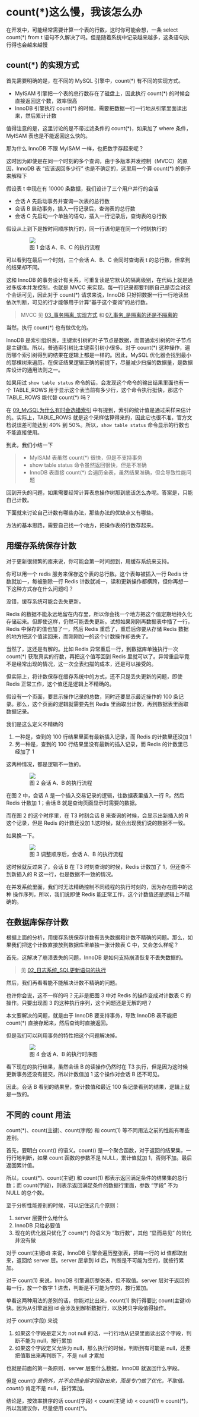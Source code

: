 # count(*)这么慢，我该怎么办

在开发中，可能经常需要计算一个表的行数，这时你可能会想，一条 select count(*) from t 语句不久解决了吗。但是随着系统中记录越来越多，这条语句执行得也会越来越慢

## count(*) 的实现方式

首先需要明确的是，在不同的 MySQL 引擎中，count(*) 有不同的实现方式。

* MyISAM 引擎把一个表的总行数存在了磁盘上，因此执行 count(*) 的时候会直接返回这个数，效率很高
* InnoDB 引擎执行 count(*) 的时候，需要把数据一行一行地从引擎里面读出来，然后累计计数

值得注意的是，这里讨论的是不带过滤条件的 count(*)，如果加了 where 条件，MyISAM 表也是不能返回这么快的。

那<span class="success-color font-strong">为什么 InnoDB 不跟 MyISAM 一样，也把数字存起来呢？</span>

这时因为即使是在同一个时刻的多个查询，由于多版本并发控制（MVCC）的原因，InnoDB 表 “应该返回多少行” 也是不确定的，这里用一个算 count(*) 的例子来解释下

假设表 t 中现在有 10000 条数据，我们设计了三个用户并行的会话

* 会话 A 先启动事务并查询一次表的总行数
* 会话 B 启动事务，插入一行记录后，查询表的总行数
* 会话 C 先启动一个单独的语句，插入一行记录后，查询表的总行数

假设从上到下是按时间顺序执行的，同一行语句是在同一个时刻执行的

<div style="width: 75%; margin: 0 auto">
    <img src="../../../picture/sql/mysql/in_action/13/1.webp"/>
    <div class="text-center">图 1 会话 A、B、C 的执行流程</div>
</div>

可以看到在最后一个时刻，三个会话 A、B、C 会同时查询表 t 的总行数，但拿到的结果却不同。

这和 InnoDB 的事务设计有关系，可重复读是它默认的隔离级别，在代码上就是通过多版本并发控制，也就是 MVCC 来实现。每一行记录都要判断自己是否会对这个会话可见，因此对于 count(*) 请求来说，InnoDB 只好把数据一行一行地读出依次判断，可见的行才能够用于计算“基于这个查询”的总行数。

> MVCC 见 [03_事务隔离_实现方式](../base/03_事务隔离_实现方式.md) 和 [07_事务_是隔离的还是不隔离的](../base/07_事务_是隔离的还是不隔离的.md)

当然，执行 count(*) 也有做优化的。

InnoDB 是索引组织表，主键索引树的叶子节点是数据，而普通索引树的叶子节点是主键值。所以，普通索引树比主键索引树小很多。对于 count(*) 这种操作，遍历哪个索引树得到的结果在逻辑上都是一样的。因此，MySQL 优化器会找到最小的那棵树来遍历。<span class="success-color font-strong">在保证结果逻辑正确的前提下，尽量减少扫描的数据量，是数据库设计的通用法则之一</span>。

如果用过 `show table status` 命令的话，会发现这个命令的输出结果里面也有一个 TABLE_ROWS 用于显示这个表当前有多少行，这个命令执行挺快，那这个 TABLE_ROWS 能代替 count(*) 吗？

在 [09_MySQL为什么有时会选错索引](../base/09_MySQL为什么有时会选错索引.md) 中有提到，索引的统计值是通过采样来估计的。实际上，TABLE_ROWS 就是这个采样估算得来的，因此它也很不准，官方文档说误差可能达到 40% 到 50%。<span class="success-color font-strong">所以，`show table status` 命令显示的行数也不能直接使用</span>。

到此，我们小结一下
> * MyISAM 表虽然 count(*) 很快，但是不支持事务
> * show table status 命令虽然返回很快，但是不准确
> * InnoDB 表直接 count(*) 会遍历全表，虽然结果准确，但会导致性能问题

回到开头的问题，如果需要经常计算表总操作树那到底该怎么办呢。答案是，只能自己计数。

下面就来讨论自己计数有哪些办法，那些办法的优缺点又有哪些。

方法的基本思路，需要自己找一个地方，把操作表的行数存起来。

## 用缓存系统保存计数

对于更新很频繁的库来说，你可能会第一时间想到，用缓存系统来支持。

你可以用一个 redis 服务来保存这个表的总行数。这个表每被插入一行 Redis 计数就加一，每被删除一行 Redis 计数就减一，读和更新操作都横跨，但你再想一下这种方式存在什么问题吗？

没错，缓存系统可能会丢失更新。

Redis 的数据不能永远地留在内存里，所以你会找一个地方把这个值定期地持久化存储起来。但即使这样，仍然可能丢失更新。试想如果刚刚再数据表中插了一行，Redis 中保存的值也加了一，然后 Redis 重启了，重启后你要从存储 Redis 数据的地方把这个值读回来，而刚刚加一的这个计数操作却丢失了。

当然了，这还是有解的。比如 Redis 异常重启一行，到数据库单独执行一次 count(*) 获取真实的行数，再把这个值写回到 Redis 里就可以了。异常重启毕竟不是经常出现的情况，这一次全表扫描的成本，还是可以接受的。

但实际上，<span class="success-color font-strong">将计数保存在缓存系统中的方式，还不只是丢失更新的问题，即使 Redis 正常工作，这个值还是逻辑上不精确的</span>。

假设有一个页面，要显示操作记录的总数，同时还要显示最近操作的 100 条记录。那么，这个页面的逻辑就需要先到 Redis 里面取出计数，再到数据表里面取数据记录。

我们是这么定义不精确的

1. 一种是，查到的 100 行结果里面有最新插入记录，而 Redis 的计数里还没加 1
2. 另一种是，查到的 100 行结果里没有最新的插入记录，而 Redis 的计数里已经加了 1

这两种情况，都是逻辑不一致的。

<div style="width: 75%; margin: 0 auto">
    <img src="../../../picture/sql/mysql/in_action/13/2.webp"/>
    <div class="text-center">图 2 会话 A、B 的执行流程</div>
</div>

在图 2 中，会话 A 是一个插入交易记录的逻辑，往数据表里插入一行 R，然后 Redis 计数加 1；会话 B 就是查询页面显示时需要的数据。

而在图 2 的这个时序里，在 T3 时刻会话 B 来查询的时候，会显示出新插入的 R 这个记录，但是 Redis 的计数还没加 1.这时候，就会出现我们说的数据不一致。

如果换一下。

<div style="width: 75%; margin: 0 auto">
    <img src="../../../picture/sql/mysql/in_action/13/3.webp"/>
    <div class="text-center">图 3 调整顺序后，会话 A、B 的执行流程</div>
</div>

这时候就反过来了，会话 B 在 T3 时刻查询的时候，Redis 计数加了 1，但还查不到新插入的 R 这一行，也是数据不一致的情况。

在并发系统里面，我们时无法精确控制不同线程的执行时刻的，因为存在图中的这种 操作序列，所以，我们说即使 Redis 能正常工作，这个计数值还是逻辑上不精确的。

## 在数据库保存计数

根据上面的分析，用缓存系统保存计数有丢失数据和计数不精确的问题。那么，<span class="success-color font-strong">如果我们把这个计数直接放到数据库里单独一张计数表 C 中，又会怎么样呢？</span>

首先，这解决了崩溃丢失的问题，InnoDB 是如何支持崩溃恢复不丢失数据的。
> 见 [02_日志系统_SQL更新语句的执行](../base/02_日志系统_SQL更新语句的执行.md)

然后，我们再看看能不能解决计数不精确的问题。

也许你会说，这不一样的吗？无非是把图 3 中对 Redis 的操作变成对计数表 C 的操作。只要出现图 3 的这种执行序列，这个问题还是无解的吧？

本文要解决的问题，就是由于 InnoDB 要支持事务，导致 InnoDB 表不能把 count(*) 直接存起来，然后查询时直接返回。

但是我们可以利用事务的特性把这个问题解决掉。

<div style="width: 75%; margin: 0 auto">
    <img src="../../../picture/sql/mysql/in_action/13/4.webp"/>
    <div class="text-center">图 4 会话 A、B 的执行时序图</div>
</div>

看下现在的执行结果，虽然会话 B 的读操作仍然时在 T3 执行，但是因为这时候更新事务还没有提交，所以计数值加 1 这个操作对会话 B 还不可见。

因此，会话 B 看到的结果里，查计数值和最近 100 条记录看到的结果，逻辑上就是一致的。

## 不同的 count 用法

count(*)、count(主键)、count(字段) 和 count(1) 等不同用法之前的性能有哪些差别。

首先，要明白 count() 的语义。count() 是一个聚合函数，对于返回的结果集，一行行地判断，如果 count 函数的参数不是 NULL，累计值就加 1，否则不加。最后返回累计值。

所以，count(*)、count(主键) 和 count(1) 都表示返回满足条件的结果集的总行数；而 count(字段)，则表示返回满足条件的数据行里面，参数 “字段” 不为 NULL 的总个数。

至于分析性能差别的时候，可以记住这几个原则：

1. server 层要什么给什么
2. InnoDB 只给必要值
3. 现在的优化器只优化了 count(*) 的语义为 “取行数”，其他 “显而易见” 的优化并没有做

<span class="success-color font-strong">对于 count(主键id) 来说</span>，InnoDB 引擎会遍历整张表，把每一行的 id 值都取出来，返回给 server 层。server 层拿到 id 后，判断是不可能为空的，就按行累加。

<span class="success-color font-strong">对于 count(1) 来说</span>，InnoDB 引擎遍历整张表，但不取值。server 层对于返回的每一行，放一个数字 1 进去，判断是不可能为空的，按行累加。

单看这两种用法的差别的话，你能对比出来，count(1) 执行得要比 count(主键id)快。因为从引擎返回 id 会涉及到解析数据行，以及拷贝字段值得操作。

<span class="success-color font-strong">对于 count(字段) 来说</span>

1. 如果这个字段是定义为 not null 的话，一行行地从记录里面读出这个字段，判断不能为 null，按行累加
2. 如果这个字段定义允许为 null，那么执行的时候，判断到有可能是 null，还要把值取出来再判断下，不是 null 才累加

也就是前面的第一条原则，server 层要什么数据，InnoDB 就返回什么字段。

<span class="success-color font-strong">但是 count(*) 是例外</span>，并不会把全部字段取出来，而是专门做了优化，不取值。count(*) 肯定不是 null，按行累加。

结论是，按效率排序的话 count(字段) < count(主键 id) < count(1) ≈ count(\*)，所以我建议你，尽量使用 count(\*)。

<link rel="stylesheet" type="text/css" href="../../style.css" />